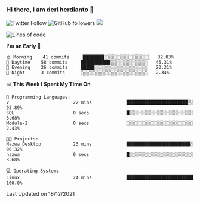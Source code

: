 ### Hi there, I am deri herdianto 👋
![Twitter Follow](https://img.shields.io/twitter/follow/deikatsuo?label=Follow)
![GitHub followers](https://img.shields.io/github/followers/deikatsuo?label=Follow&style=social)
![](https://visitor-badge.glitch.me/badge?page_id=deikatsuo.deikatsuo)

<!--
**deikatsuo/deikatsuo** is a ✨ _special_ ✨ repository because its `README.md` (this file) appears on your GitHub profile.

Here are some ideas to get you started:

- 🔭 I’m currently working on ...
- 🌱 I’m currently learning ...
- 👯 I’m looking to collaborate on ...
- 🤔 I’m looking for help with ...
- 💬 Ask me about ...
- 📫 How to reach me: ...
- 😄 Pronouns: ...
- ⚡ Fun fact: ...
-->

<!--START_SECTION:waka-->
![Lines of code](https://img.shields.io/badge/From%20Hello%20World%20I%27ve%20Written-82%20Thousand%20lines%20of%20code-blue)

**I'm an Early 🐤** 

```text
🌞 Morning    41 commits     ████████░░░░░░░░░░░░░░░░░   32.03% 
🌆 Daytime    58 commits     ███████████░░░░░░░░░░░░░░   45.31% 
🌃 Evening    26 commits     █████░░░░░░░░░░░░░░░░░░░░   20.31% 
🌙 Night      3 commits      ░░░░░░░░░░░░░░░░░░░░░░░░░   2.34%

```


📊 **This Week I Spent My Time On** 

```text
💬 Programming Languages: 
V                        22 mins             ███████████████████████░░   93.89% 
SQL                      0 secs              █░░░░░░░░░░░░░░░░░░░░░░░░   3.68% 
Modula-2                 0 secs              ░░░░░░░░░░░░░░░░░░░░░░░░░   2.43%

🐱‍💻 Projects: 
Nazwa Desktop            23 mins             ████████████████████████░   96.32% 
nazwa                    0 secs              █░░░░░░░░░░░░░░░░░░░░░░░░   3.68%

💻 Operating System: 
Linux                    24 mins             █████████████████████████   100.0%

```


 Last Updated on 18/12/2021
<!--END_SECTION:waka-->
